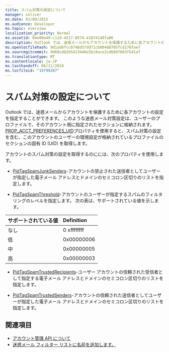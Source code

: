 ```yaml
---
title: スパム対策の設定について
manager: soliver
ms.date: 03/09/2015
ms.audience: Developer
ms.topic: overview
localization_priority: Normal
ms.assetid: 04e00e49-c12d-4517-8574-410741d0fa06
description: Outlook では、迷惑メールからアカウントを保護するために各アカウントの設定を指定することができます。 このような迷惑メール対策設定は、ユーザーのプロファイルで、そのアカウント用に指定されたセクションに格納されます。
ms.openlocfilehash: 9d1ad6fcc0748d57dd71cb80460705fcd176fae7
ms.sourcegitcommit: 9d60cd82b5413446e5bc8ace2cd689f683fb41a7
ms.translationtype: MT
ms.contentlocale: ja-JP
ms.lasthandoff: 06/11/2018
ms.locfileid: "19799287"
---
```

# <a name="about-anti-spam-settings"></a>スパム対策の設定について

Outlook では、迷惑メールからアカウントを保護するために各アカウントの設定を指定することができます。 このような迷惑メール対策設定は、ユーザーのプロファイルで、そのアカウント用に指定されたセクションに格納されます。 [PROP_ACCT_PREFERENCES_UID](prop_acct_preferences_uid.md)プロパティを使用すると、スパム対策の設定を含む、このアカウントのユーザーの環境設定が格納されているプロファイルのセクションの固有 ID (UID) を取得します。 
  
アカウントのスパム対策の設定を取得するのにには、次のプロパティを使用します。
  
- [PidTagSpamJunkSenders](http://msdn.microsoft.com/library/3c5182a7-7d7a-48e8-b9cb-5abd7739f0fd%28Office.15%29.aspx)-アカウントの禁止された送信者としてユーザーが指定した電子メール アドレスとドメインのセミコロン区切りのリストを指定します。
    
- [PidTagSpamThreshold](http://msdn.microsoft.com/library/2b2d6b8e-e3dd-4a9b-8bb5-53add675605d%28Office.15%29.aspx)-アカウントのユーザーが指定するスパムのフィルタ リングのレベルを指定します。 次の表は、サポートされている値を示します。
    
|サポートされている値 |Definition |
|:-----|:-----|
|なし  <br/> |0 xffffffff  <br/> |
|低  <br/> |0x00000006  <br/> |
|中  <br/> |0x00000005  <br/> |
|高  <br/> |0x00000003  <br/> |
   
- [PidTagSpamTrustedRecipients](http://msdn.microsoft.com/library/59f43316-3ff6-4ed0-bc29-b31039192b08%28Office.15%29.aspx)-ユーザー アカウントの信頼された受信者として指定する電子メール アドレスとドメインのセミコロン区切りのリストを指定します。
    
- [PidTagSpamTrustedSenders](http://msdn.microsoft.com/library/8e3f0094-e64b-4828-ba8f-5eed35f85366%28Office.15%29.aspx)-アカウントの信頼された送信者としてユーザーが指定した電子メール アドレスとドメインのセミコロン区切りのリストを指定します。
    
## <a name="see-also"></a>関連項目

- [アカウント管理 API について](about-the-account-management-api.md)
- [迷惑メール フィルター リストに名前を追加します。](http://office.microsoft.com/en-us/outlook-help/add-names-to-the-junk-email-filter-lists-HA010355043.aspx?CTT=1)

